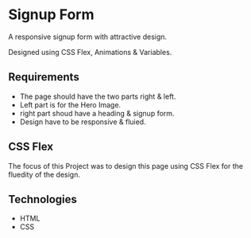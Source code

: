 # Signup Form

A responsive signup form with attractive design. 

Designed using CSS Flex, Animations & Variables. 




## Requirements

- The page should have the two parts right & left.
- Left part is for the Hero Image.
- right part shoud have a heading & signup form.
- Design have to be responsive & fluied.




## CSS Flex

The focus of this Project was to design this page using CSS Flex for the fluedity of  the design.




## Technologies
* HTML
* CSS
